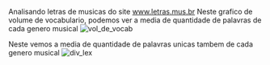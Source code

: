 Analisando letras de musicas do site www.letras.mus.br
Neste grafico de volume de vocabulario, podemos ver a media de quantidade de palavras de cada genero musical
![vol_de_vocab](https://github.com/MathMmx/lyrical/assets/108140184/5fa399ed-956a-4351-8954-01ca0072aef3)


Neste vemos a media de quantidade de palavras unicas tambem de cada genero musical
![div_lex](https://github.com/MathMmx/lyrical/assets/108140184/588ecad1-3198-414e-a58e-6b5324131d10)
